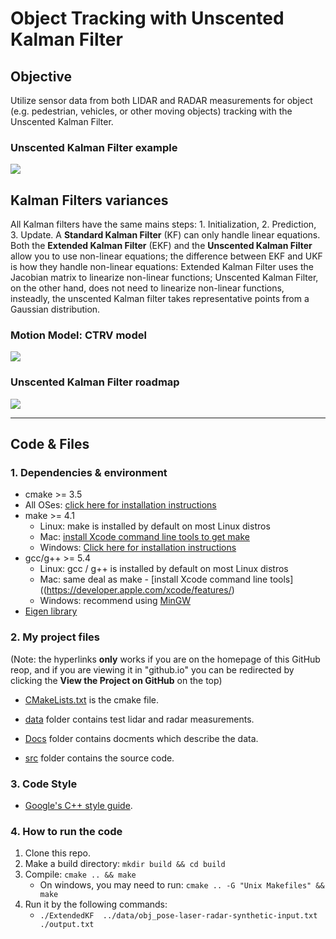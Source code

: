 # **Object Tracking with Unscented Kalman Filter**

## Objective
Utilize sensor data from both LIDAR and RADAR measurements for object (e.g. pedestrian, vehicles, or other moving objects) 
tracking with the Unscented Kalman Filter.

### Unscented Kalman Filter example
![][image3] 

## Kalman Filters variances

All Kalman filters have the same mains steps: 1. Initialization, 2. Prediction, 3. Update.
A **Standard Kalman Filter** (KF) can only handle linear equations. 
Both the **Extended Kalman Filter** (EKF) and the **Unscented Kalman Filter** allow you to use non-linear equations; the difference between 
EKF and UKF is how they handle non-linear equations: Extended Kalman Filter uses the Jacobian matrix to 
linearize non-linear functions; Unscented Kalman Filter, on the other hand, does not need to linearize non-linear 
functions, insteadly, the unscented Kalman filter takes representative points from a Gaussian distribution. 




### Motion Model: CTRV model
![][image1] 

### Unscented Kalman Filter roadmap
![][image2] 


---


## Code & Files
### 1. Dependencies & environment

* cmake >= 3.5
 * All OSes: [click here for installation instructions](https://cmake.org/install/)
* make >= 4.1
  * Linux: make is installed by default on most Linux distros
  * Mac: [install Xcode command line tools to get make](https://developer.apple.com/xcode/features/)
  * Windows: [Click here for installation instructions](http://gnuwin32.sourceforge.net/packages/make.htm)
* gcc/g++ >= 5.4
  * Linux: gcc / g++ is installed by default on most Linux distros
  * Mac: same deal as make - [install Xcode command line tools]((https://developer.apple.com/xcode/features/)
  * Windows: recommend using [MinGW](http://www.mingw.org/)
* [Eigen library](src/Eigen)


### 2. My project files

(Note: the hyperlinks **only** works if you are on the homepage of this GitHub reop,
and if you are viewing it in "github.io" you can be redirected by clicking the **View the Project on GitHub** on the top)

* [CMakeLists.txt](CMakeLists.txt) is the cmake file.

* [data](data) folder contains test lidar and radar measurements.

* [Docs](Docs) folder contains docments which describe the data.

* [src](src) folder contains the source code.


### 3. Code Style

* [Google's C++ style guide](https://google.github.io/styleguide/cppguide.html).


### 4. How to run the code

1. Clone this repo.
2. Make a build directory: `mkdir build && cd build`
3. Compile: `cmake .. && make` 
   * On windows, you may need to run: `cmake .. -G "Unix Makefiles" && make`
4. Run it by the following commands: 
   * `./ExtendedKF  ../data/obj_pose-laser-radar-synthetic-input.txt ./output.txt`



[//]: # (Image References)
[image1]: ./images/ctrv.jpg
[image2]: ./images/ukf_roadmap.jpg
[image3]: ./images/ukf.jpg
